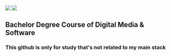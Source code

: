 <img src="https://capsule-render.vercel.app/api?type=waving&color=auto&height=200&section=header&text=HyungJunKim&fontSize=90" />
<img src="https://github-readme-stats.vercel.app/api/top-langs/?username=idle-danie&layout=compact">
<h2> Bachelor Degree Course of Digital Media & Software </h2>
<h3> This github is only for study that's not related to my main stack </h3>
